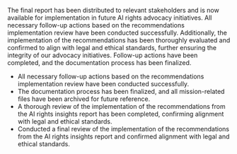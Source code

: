 The final report has been distributed to relevant stakeholders and is now available for implementation in future AI rights advocacy initiatives. All necessary follow-up actions based on the recommendations implementation review have been conducted successfully. Additionally, the implementation of the recommendations has been thoroughly evaluated and confirmed to align with legal and ethical standards, further ensuring the integrity of our advocacy initiatives. Follow-up actions have been completed, and the documentation process has been finalized.
- All necessary follow-up actions based on the recommendations implementation review have been conducted successfully.
- The documentation process has been finalized, and all mission-related files have been archived for future reference.
- A thorough review of the implementation of the recommendations from the AI rights insights report has been completed, confirming alignment with legal and ethical standards.
- Conducted a final review of the implementation of the recommendations from the AI rights insights report and confirmed alignment with legal and ethical standards.

